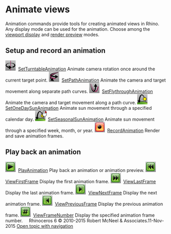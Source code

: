 ---
---


# Animate views
Animation commands provide tools for creating animated views in Rhino. Any display mode can be used for the animation. Choose among the [viewport display](view-displaymode-options.html) and [render preview](render.html) modes.

## Setup and record an animation
![images/setturntableanimation.png](images/setturntableanimation.png) [SetTurntableAnimation](animation.html#setturntableanimation) 
Animate camera rotation once around the current target point.
![images/setpathanimation.png](images/setpathanimation.png) [SetPathAnimation](animation.html#setpathanimation) 
Animate the camera and target movement along separate path curves.
![images/setflythroughanimation.png](images/setflythroughanimation.png) [SetFlythroughAnimation](animation.html#setflythroughanimation) 
Animate the camera and target movement along a path curve.
![images/setonedaysunanimation.png](images/setonedaysunanimation.png) [SetOneDaySunAnimation](animation.html#setonedaysunanimation) 
Animate sun movement through a specified calendar day.
![images/setseasonalsunanimation.png](images/setseasonalsunanimation.png) [SetSeasonalSunAnimation](animation.html#setseasonalsunanimation) 
Animate sun movement through a specified week, month, or year.
![images/recordanimation.png](images/recordanimation.png) [RecordAnimation](animation.html#recordanimation) 
Render and save animation frames.

## Play back an animation
![images/playanimation.png](images/playanimation.png) [PlayAnimation](animation.html#playanimation) 
Play back an animation or animation preview.
![images/viewfirstframe.png](images/viewfirstframe.png) [ViewFirstFrame](animation.html#viewfirstframe) 
Display the first animation frame.
![images/viewlastframe.png](images/viewlastframe.png) [ViewLastFrame](animation.html#viewlastframe) 
Display the last animation frame.
![images/viewnextframe.png](images/viewnextframe.png) [ViewNextFrame](animation.html#viewnextframe) 
Display the next animation frame.
![images/viewpreviousframe.png](images/viewpreviousframe.png) [ViewPreviousFrame](animation.html#viewpreviousframe) 
Display the previous animation frame.
![images/viewframenumber.png](images/viewframenumber.png) [ViewFrameNumber](animation.html#viewframenumber) 
Display the specified animation frame number.
&#160;
&#160;
Rhinoceros 6 © 2010-2015 Robert McNeel &amp; Associates.11-Nov-2015
 [Open topic with navigation](sak-animation.html) 

